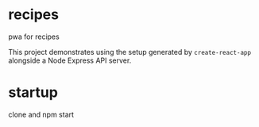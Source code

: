 # recipes

pwa for recipes

This project demonstrates using the setup generated by `create-react-app` alongside a Node Express API server.

# startup
clone and npm start
